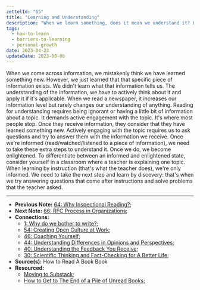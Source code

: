 ```yaml
---
zettelId: "65"
title: "Learning and Understanding"
description: "When we learn something, does it mean we understand it? How can we say we understand?"
tags:
  - how-to-learn
  - barriers-to-learning
  - personal-growth
date: 2023-04-23
updateDate: 2023-08-08
---
```


When we come across information, we mistakenly think we have learned something new. However, we just learned that that specific piece of information exists. We didn't learn what that information tells us. The understanding of the information, we have to actively think about it and apply it if it's applicable. When we read a newspaper, it increases our information level but rarely changes our understanding of anything. Reading for understanding requires being ignorant or having a little bit of information about a topic. It demands active engagement with the topic. It's where most people stop. Once they receive information, they consider that they have learned something new. Actively engaging with the topic requires us to ask questions and try to answer them with the information we receive. Once we're informed (read/watched/listened to a piece of information), we need to take these extra steps to understand it. Once we do, we become enlightened. To differentiate between an informed and enlightened state, consider yourself in a classroom where a teacher is explaining one topic. When learning by instruction (that's what the teacher does), we're only informed. We need to take the next step and learn by discovery: that's when we try answering questions that come after instructions and solve problems that the teacher asked.

---

- **Previous Note:** [64: Why Inspectional Reading?](/notes/64/);
- **Next Note:** [66: RFC Process in Organizations](/notes/66/);
- **Connections:**
  - [1: Why do we bother to write?](/notes/1/);
  - [54: Creating Open Culture at Work](/notes/54/);
  - [46: Coaching Yourself](/notes/46/);
  - [44: Understanding Differences in Opinions and Perspectives](/notes/44/);
  - [40: Understanding the Feedback You Receive](/notes/40/);
  - [30: Scientific Thinking and Fact-Checking for A Better Life](/notes/30/);
- **Source(s):** How to Read A Book Book
- **Resourced:**
  - [Moving to Substack](/moving-to-substack/);
  - [How to Get to The End of a Pile of Unread Books](/how-to-get-to-the-end-of-a-pile-of-unread-books/);
